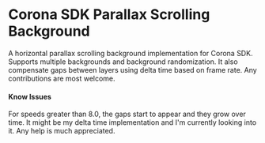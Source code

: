 # Corona SDK Parallax Scrolling Background
A horizontal parallax scrolling background implementation for Corona SDK. Supports multiple backgrounds and background randomization. It also compensate gaps between layers using delta time based on frame rate.
Any contributions are most welcome.

#### Know Issues
For speeds greater than 8.0, the gaps start to appear and they grow over time. It might be my delta time implementation and I'm currently looking into it. Any help is much appreciated.
